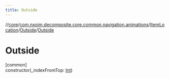 ```yaml
---
title: Outside
---
```

//[core](../../../../index.html)/[com.nxoim.decomposite.core.common.navigation.animations](../../index.html)/[ItemLocation](../index.html)/[Outside](index.html)/[Outside](-outside.html)



# Outside



[common]\
constructor(_indexFromTop: [Int](https://kotlinlang.org/api/latest/jvm/stdlib/kotlin/-int/index.html))




